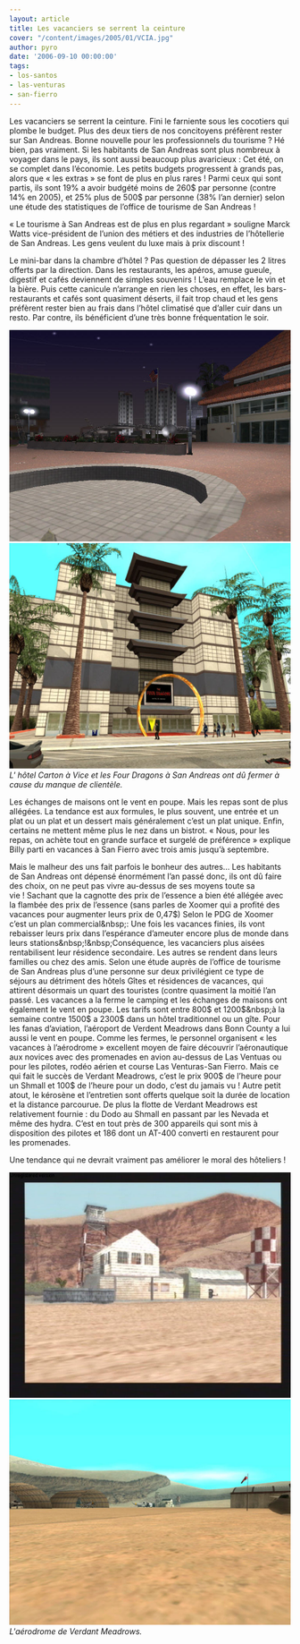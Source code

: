 ```yaml
---
layout: article
title: Les vacanciers se serrent la ceinture
cover: "/content/images/2005/01/VCIA.jpg"
author: pyro
date: '2006-09-10 00:00:00'
tags:
- los-santos
- las-venturas
- san-fierro
---
```


Les vacanciers se serrent la ceinture. Fini le farniente sous les cocotiers qui plombe le budget. Plus des deux tiers de nos concitoyens préfèrent rester sur San Andreas. Bonne nouvelle pour les professionnels du tourisme ?&nbsp;Hé bien, pas vraiment. Si les habitants de San Andreas sont plus nombreux&nbsp;à voyager dans le pays, ils sont aussi beaucoup plus avaricieux&nbsp;: Cet été, on se complet dans l’économie. Les petits budgets progressent à grands pas, alors que&nbsp;«&nbsp;les extras&nbsp;» se font de plus en plus rares !&nbsp;Parmi ceux qui sont partis, ils sont 19% a avoir budgété moins de 260$ par personne (contre 14% en 2005),&nbsp;et 25% plus de 500$ par personne (38% l’an dernier) selon une étude des statistiques de l’office de tourisme de San Andreas !

«&nbsp;Le tourisme&nbsp;à San Andreas est de plus en plus regardant&nbsp;» souligne Marck Watts vice-président de l’union&nbsp;des métiers et des industries de l’hôtellerie de San Andreas. Les gens veulent du luxe mais à prix discount&nbsp;!

Le mini-bar dans la chambre d’hôtel&nbsp;? Pas question de dépasser les 2 litres offerts par la direction. Dans les restaurants, les apéros, amuse gueule, digestif et cafés deviennent de simples souvenirs&nbsp;! L’eau remplace le vin et la bière. Puis cette canicule n’arrange en rien les choses, en effet, les bars-restaurants et cafés sont quasiment déserts, il fait trop chaud et les gens préfèrent rester bien au frais dans l’hôtel climatisé que d’aller cuir dans un resto. Par contre, ils bénéficient d’une très bonne fréquentation le soir.

![](/content/images/2005/01/hotel_carton.jpg)
![L' hôtel Carton à Vice et les Four Dragons à San Andreas ont dû fermer à cause du manque de clientèle.](/content/images/2005/01/4dragons.jpg)
_L' hôtel Carton à Vice et les Four Dragons à San Andreas ont dû fermer à cause du manque de clientèle._

Les échanges de maisons ont le vent en poupe. Mais les repas sont de plus allégées. La tendance est aux formules, le plus souvent, une entrée et un plat ou un plat et un dessert mais généralement c’est un plat unique. Enfin, certains ne mettent même plus le nez dans un bistrot. «&nbsp;Nous, pour les repas, on achète tout en grande surface et surgelé de préférence&nbsp;» explique Billy parti en vacances&nbsp;à San Fierro avec trois amis jusqu’à septembre.

Mais le malheur des uns fait parfois le bonheur des autres… Les habitants de San Andreas ont dépensé énormément l’an passé donc, ils ont dû faire des choix, on ne peut pas vivre au-dessus de ses moyens toute sa vie&nbsp;!&nbsp;Sachant que la cagnotte des prix de l’essence a bien été allégée avec la flambée des prix de l’essence (sans parles de Xoomer qui a profité des vacances pour augmenter leurs prix de 0,47$) Selon le PDG de Xoomer c’est un plan commercial&nbsp;: Une fois les vacances finies, ils vont rebaisser leurs prix dans l’espérance d’ameuter encore plus de monde dans leurs stations&nbsp;!&nbsp;Conséquence, les vacanciers plus aisées rentabilisent leur résidence secondaire. Les autres se rendent dans leurs familles ou chez des amis. Selon une étude auprès de l’office de tourisme de San Andreas plus d’une personne sur deux privilégient ce type de séjours au détriment des hôtels Gîtes et résidences de vacances, qui attirent désormais un quart des touristes (contre quasiment la moitié l’an passé. Les vacances a la ferme le camping et les échanges de maisons ont également le vent en poupe. Les tarifs sont entre 800$ et 1200$&nbsp;à la semaine contre 1500$ a 2300$ dans un hôtel traditionnel ou un gîte. Pour les fanas d’aviation, l’aéroport de Verdent Meadrows dans Bonn County a lui aussi le vent en poupe. Comme les fermes, le personnel organisent «&nbsp;les vacances&nbsp;à l’aérodrome&nbsp;» excellent moyen de faire découvrir l’aéronautique aux novices avec des promenades en avion au-dessus de Las Ventuas ou pour les pilotes, rodéo aérien et course Las Venturas-San Fierro. Mais ce qui fait le succès de Verdant Meadrows, c’est le prix 900$ de l’heure pour un Shmall et 100$ de l’heure pour un dodo, c’est du jamais vu&nbsp;!&nbsp;Autre petit atout, le kérosène et l’entretien sont offerts&nbsp;quelque soit la durée de location et la distance parcourue. De plus la flotte de Verdant Meadrows est relativement fournie&nbsp;: du Dodo au Shmall en passant par les Nevada et même des hydra. C’est en tout près de 300 appareils qui sont mis à disposition des pilotes et 186 dont un AT-400 converti en restaurent pour les promenades.

Une tendance qui ne devrait vraiment pas améliorer le moral des hôteliers&nbsp;!

![](/content/images/2005/01/verdant.jpg)
![L'aérodrome de Verdant Meadrows.](/content/images/2005/01/verdant2.jpg)
_L'aérodrome de Verdant Meadrows._